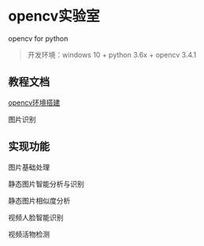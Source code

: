 # opencv实验室

opencv for python

>开发环境：windows 10 + python 3.6x + opencv 3.4.1


## 教程文档 ##

[opencv环境搭建](doc/huanjingdajian.md)

图片识别

## 实现功能 ##

图片基础处理

静态图片智能分析与识别

静态图片相似度分析

视频人脸智能识别

视频活物检测


